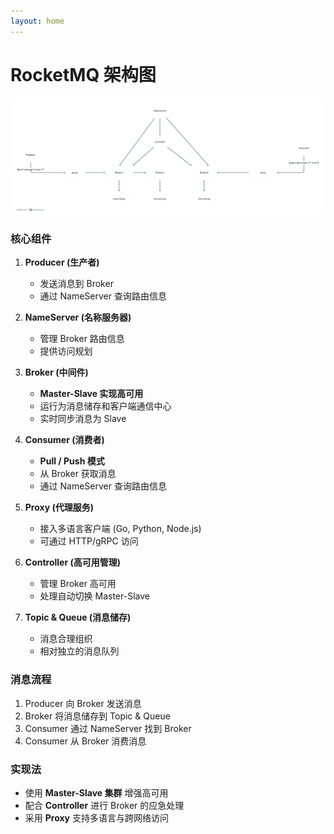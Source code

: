 ```yaml
---
layout: home
---
```

# RocketMQ 架构图

![架构](./assets/architecture.png)
### 核心组件
1. **Producer (生产者)**
    - 发送消息到 Broker
    - 通过 NameServer 查询路由信息

2. **NameServer (名称服务器)**
    - 管理 Broker 路由信息
    - 提供访问规划

3. **Broker (中间件)**
    - **Master-Slave 实现高可用**
    - 运行为消息储存和客户端通信中心
    - 实时同步消息为 Slave

4. **Consumer (消费者)**
    - **Pull / Push 模式**
    - 从 Broker 获取消息
    - 通过 NameServer 查询路由信息

5. **Proxy (代理服务)**
    - 接入多语言客户端 (Go, Python, Node.js)
    - 可通过 HTTP/gRPC 访问

6. **Controller (高可用管理)**
    - 管理 Broker 高可用
    - 处理自动切换 Master-Slave

7. **Topic & Queue (消息储存)**
    - 消息合理组织
    - 相对独立的消息队列

### 消息流程
1. Producer 向 Broker 发送消息
2. Broker 将消息储存到 Topic & Queue
3. Consumer 通过 NameServer 找到 Broker
4. Consumer 从 Broker 消费消息

### 实现法
- 使用 **Master-Slave 集群** 增强高可用
- 配合 **Controller** 进行 Broker 的应急处理
- 采用 **Proxy** 支持多语言与跨网络访问

